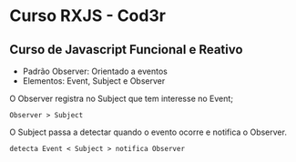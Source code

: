 # Curso RXJS - Cod3r

## Curso de Javascript Funcional e Reativo

- Padrão Observer: Orientado a eventos
- Elementos: Event, Subject e Observer

O Observer registra no Subject que tem interesse no Event;

    Observer > Subject

O Subject passa a detectar quando o evento ocorre e notifica o Observer.

    detecta Event < Subject > notifica Observer
